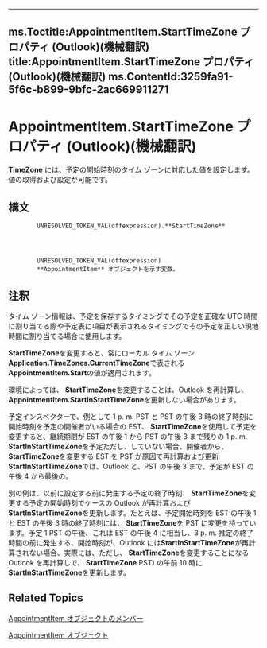 

---
ms.Toctitle:AppointmentItem.StartTimeZone プロパティ (Outlook)(機械翻訳)
title:AppointmentItem.StartTimeZone プロパティ (Outlook)(機械翻訳)
ms.ContentId:3259fa91-5f6c-b899-9bfc-2ac669911271
---
# AppointmentItem.StartTimeZone プロパティ (Outlook)(機械翻訳)




**TimeZone** には、予定の開始時刻のタイム ゾーンに対応した値を設定します。値の取得および設定が可能です。

## 構文

            UNRESOLVED_TOKEN_VAL(offexpression).**StartTimeZone**




            UNRESOLVED_TOKEN_VAL(offexpression)
            **AppointmentItem** オブジェクトを示す変数。



## 注釈
タイム ゾーン情報は、予定を保存するタイミングでその予定を正確な UTC 時間に割り当てる際や予定表に項目が表示されるタイミングでその予定を正しい現地時間に割り当てる場合に使用します。




**StartTimeZone**を変更すると、常にローカル タイム ゾーン**Application.TimeZones.CurrentTimeZone**で表される**AppointmentItem.Start**の値が適用されます。



環境によっては、 **StartTimeZone**を変更することは、Outlook を再計算し、 **AppointmentItem.StartInStartTimeZone**を更新しない場合があります。



予定インスペクターで、例として 1 p. m. PST と PST の午後 3 時の終了時刻に開始時刻を予定の開催者がいる場合の EST、 **StartTimeZone**を使用して予定を変更すると、継続期間が EST の午後 1 から PST の午後 3 まで残りの 1 p. m. **StartInStartTimeZone**を予定ただし、していない場合、開催者から、 **StartTimeZone**を変更する EST を PST が原因で再計算および更新**StartInStartTimeZone**では、Outlook と、PST の午後 3 まで、予定が EST の午後 4 から最後の。



別の例は、以前に設定する前に発生する予定の終了時刻、 **StartTimeZone**を変更する予定の開始時刻でケースの Outlook が再計算および**StartInStartTimeZone**を更新します。たとえば、予定開始時刻を EST の午後 1 と EST の午後 3 時の終了時刻には、 **StartTimeZone**を PST に変更を持っています。予定 1 PST の午後、これは EST の午後 4 に相当し、3 p. m. 推定の終了時間の前に発生する、開始時刻が、Outlook には**StartInStartTimeZone**が再計算されない場合、実際には、ただし、 **StartTimeZone**を変更することになる Outlook を再計算しで、 **StartTimeZone** PST) の午前 10 時に**StartInStartTimeZone**を更新します。



## Related Topics

[AppointmentItem オブジェクトのメンバー](c72c459d-6d3c-7a05-aa4a-b1b767ddc0b2.md)

[AppointmentItem オブジェクト](204a409d-654e-27aa-643a-8344c631b82d.md)




